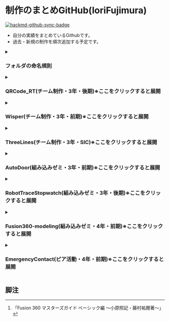 # 制作のまとめGitHub(IoriFujimura)

[![hackmd-github-sync-badge](https://hackmd.io/S2YPlCf6Skm6G75rnTZXmA/badge)](https://hackmd.io/S2YPlCf6Skm6G75rnTZXmA)

* 自分の実績をまとめているGithubです。
* 過去・新規の制作を順次追加する予定です。

<details>
<summary>

### フォルダの命名規則
</summary>

* 分類
  - Peer: ピア活動<br>※ピア活動とは後輩の授業にチューターの学生が参加して先生の手が足りない状況をサポートすること
  - Team: チーム制作
  - Zemi: 組込系ゼミ
* 学年
  - #3: ３年次
  - #4: ４年次
  - SIC: SIC<br>※SICとはECCで夏休み2週間かけて行うチーム制作のこと
* 時期
  - B4: 前期（4~9月頃）
  - AFT: 後期（10~3月頃）
* 名前
  - _<作品名>: アンダーバーの後に作品名
</details>


<details>
<summary>
 
### QRCode_RT(チーム制作・3年・後期)※ここをクリックすると展開
</summary>

* QRコードを読み取って翻訳するアプリです。
* 文字の読み取りは画像認識(OCR)で行うことが可能になりました。ただ、OCRには文章が斜めや歪んでいるとき、文字が欠損しているときに読み取ることができないという問題がありました。
* そこで、問題に対応できるQRコードに情報をデータとして受け渡すことで解決しようと試みた制作です。<br>

使用例）：
  * 看板や広告にQRコードを添えることで外国の方でも「QRCode_RT」を使用することで書かれた内容を理解できる
  * メニュー表に添えることでお客様が「QRCode_RT」を使用することで、どのようなモノか把握することができる

https://user-images.githubusercontent.com/93113173/163839920-329fb6c4-8458-4163-9eab-7b5bd4e8115f.mp4
</details>


<details>
<summary>
 
### Wisper(チーム制作・3年・前期)※ここをクリックすると展開
</summary>

* チーム制作で開発内容が決まっていたモノです。
* 簡単なSNSアプリです。

## **確認画像**
<img src="https://user-images.githubusercontent.com/93113173/167469428-88031696-31fd-4414-898a-7ec4db0ff5b6.jpg" width="25%" alt="ログイン画面">
<img src="https://user-images.githubusercontent.com/93113173/167469442-86352127-dc98-439e-81d8-ce72db048c20.jpg" width="25%" alt="新規登録画面">
<img src="https://user-images.githubusercontent.com/93113173/167469469-468211a2-2e9a-4509-9516-8321da7a9951.jpg" width="25%" alt="ログイン後の最初の画面">
<img src="https://user-images.githubusercontent.com/93113173/167469510-ea31453e-5825-46a1-a2a1-d3a64cf32843.jpg" width="25%" alt="検索（ユーザー）画面">
<img src="https://user-images.githubusercontent.com/93113173/167469517-d9262231-759d-4bed-8187-7ea2bfee71f1.jpg" width="25%" alt="検索（投稿）画面">
<img src="https://user-images.githubusercontent.com/93113173/167469549-30180a4c-8b81-48e0-94cf-abab2c229901.jpg" width="25%" alt="投稿画面">
<img src="https://user-images.githubusercontent.com/93113173/167469680-8852139b-0dd9-4735-b355-13f2a5fa5efa.jpg" width="25%" alt="プロフィール編集（最初）画面">
<img src="https://user-images.githubusercontent.com/93113173/167469668-f497b82b-84e1-440e-a266-48808300fd4c.jpg" width="25%" alt="プロフィール編集（選択リスト）画面">
<img src="https://user-images.githubusercontent.com/93113173/167469597-e71e3ad6-0d1e-4500-96c0-3078ad3f5a7f.jpg" width="25%" alt="タイムライン（自分の投稿）画面">
<img src="https://user-images.githubusercontent.com/93113173/167469604-24c2295e-2d67-49aa-85b4-9f5505fb1376.jpg" width="25%" alt="タイムライン（いいね）画面">
<img src="https://user-images.githubusercontent.com/93113173/167469694-97ca1b20-2ec9-45d3-bb82-0f1a2e68b4ee.jpg" width="25%" alt="フォロー確認画面">
<img src="https://user-images.githubusercontent.com/93113173/167469704-bb377339-f417-4854-ba09-b0d7080f96df.jpg" width="25%" alt="フォロワー確認画面">
</details>


<details>
<summary>
 
### ThreeLines(チーム制作・3年・SIC)※ここをクリックすると展開
</summary>

* 夏休み2週間程の期間で行うチーム制作で、「コミュニケーション」をテーマに「４人３目並べ」を制作しました。
* 有名な「〇×ゲーム」を４人で行うイメージです。
    
* <h3>ルール</h3>

  - 勝利条件
    * 合計１０点で勝ち
    * または縦横斜めを1つずつ揃えると勝ち
    
  - 得点
    * 揃ったことのない列のリーチを阻止すると1点
    * 揃っていない列を揃えると3点が追加

## **確認画像**
![ThreeLines_Playing](https://user-images.githubusercontent.com/93113173/167469882-54fe2a74-d4c9-4996-8e79-316d7c93af51.png)
</details>


<details>
<summary>
 
### AutoDoor(組み込みゼミ・3年・前期)※ここをクリックすると展開
</summary>

* ゼミの時間に作成した自動ドアの模型です。
* コロナ禍で接触が懸念されます。そこで非接触の仕組みをドアに取り付けることができたら、需要があると考えて制作しました。

 <img src="https://user-images.githubusercontent.com/93113173/164448326-59eb5854-b39d-4f03-9227-58390237daeb.jpg" width="35%">
</details>


<details>
<summary>
 
### RobotTraceStopwatch(組み込みゼミ・3年・後期)※ここをクリックすると展開
</summary>

* ゼミの時間に作成したロボトレースの計測を行うストップウォッチです。

https://user-images.githubusercontent.com/93113173/163949635-5f38c89b-0748-44c6-abf3-5626e1b6e049.mp4
</details>


<details>
<summary>
 
### Fusion360-modeling(組み込みゼミ・4年・前期)※ここをクリックすると展開
</summary>

* Fusion360の機能を用いた3Dモデルの作成を行っています。
* 教科書[^1]で基本的なコマンドや機能について学び、基礎的な知識を身に着けています。
* 学んだことを活かしてロボトレースの本体の修正を行っています。
<br>※本体は前任者がFreeCadでモデリングを行っていたので、Fusion360に合った形に変更しています。

<img src="https://user-images.githubusercontent.com/93113173/164351714-6b62d7c4-60fe-43bc-b9cc-2c84f67e487e.png" width="40%">
<img src="https://user-images.githubusercontent.com/93113173/164351725-d3e2818b-257a-49f9-b981-6e8f7fe5d66b.png" width="50%">
</details>


<details>
<summary>
 
### EmergencyContact(ピア活動・4年・前期)※ここをクリックすると展開
</summary>
    
* ２年次の学生の開発内容の決まっているチーム制作の「緊急連絡掲示板」の作成です
* 作成期間がなかったため、３日で制作しました。

---

### **指定、決まり**
* 作成物が決まっている
<br>※制作期間は第1フェーズ[4/11～5/19（5週目まで）]のみ、第2フェーズ[5/20～6/30（11週目まで）]は企画→制作が自由
* BacklogやGitなどのタスク管理を行えるようになる
* 2年生は｢ApacheとMySQL｣がインストールされており、ローカルでの実行で使用する
* 最終的に｢用意されているサーバー｣で実装する
* 開発言語は｢PHP｣を想定

### **開発内容**
  - ## **｢緊急時の連絡用掲示板｣**

### **開発理由**
* 社内の緊急用の安否確認のシステムがないことを解決するため

### **補足**
* 設計書、要件定義書、画面遷移図は書かなくても良い
* ログイン、新規登録の機能がある（社員のみが使うが登録画面も作る）
* Excel、テーブルのような全員の一覧（社員名、役職、安否情報など）が見れる画面
* 掲示板となっているが、投稿機能は不要（時間があれば作っても良い）
<br>※ただし、自身の被害状況を報告する投稿機能は必要
* 完成品、作成例はない

### **ピアチューターのやること**
* 学生の困っていることを解決する
* 緊急時の安否確認サイトの作成の手助け
* 完成品がないので今回作成しました。

---

## **確認画像**
![シス開1_ログイン](https://user-images.githubusercontent.com/93113173/167468888-30a32d2c-a10b-4d48-86c8-a4d8061ab1a5.png)
![シス開1_登録](https://user-images.githubusercontent.com/93113173/167468945-f3b46e3f-dd85-4ece-9933-e731c8d56232.png)
![シス開1_登録確認](https://user-images.githubusercontent.com/93113173/167468961-e8f129eb-8f54-45e9-a91d-56417720f209.png)
![シス開1_入力](https://user-images.githubusercontent.com/93113173/167468996-907177c6-2c7d-4527-a1dd-f0f21e63a321.png)
![シス開1_掲示板](https://user-images.githubusercontent.com/93113173/167469008-b17daa63-4fbc-4dca-bdbb-79c4437feeed.png)
</details>


## 脚注
[^1]:「Fusion 360 マスターズガイド ベーシック編 ～小原照記・藤村祐爾著～」
